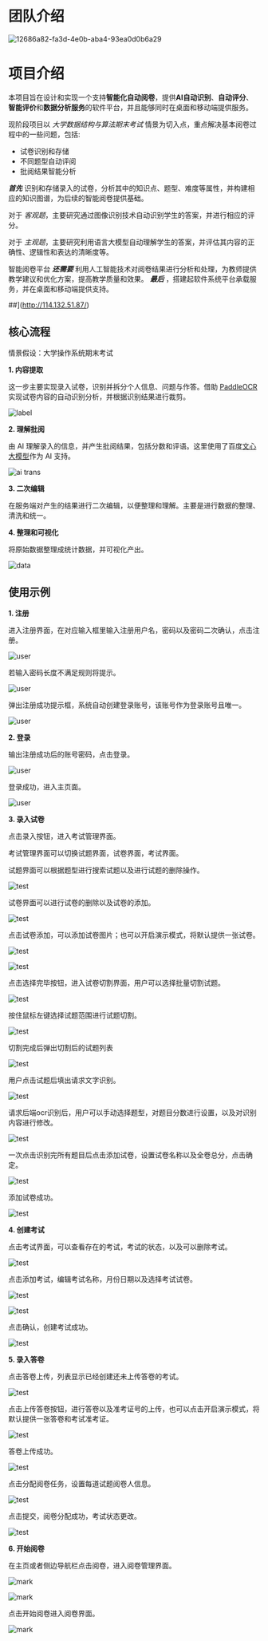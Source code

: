 # 

# 团队介绍

![12686a82-fa3d-4e0b-aba4-93ea0d0b6a29](file:///D:/me/Pictures/Typedown/12686a82-fa3d-4e0b-aba4-93ea0d0b6a29.png)

# 项目介绍

本项目旨在设计和实现一个支持**智能化自动阅卷**，提供**AI自动识别**、**自动评分**、**智能评价**和**数据分析服务**的软件平台，并且能够同时在桌面和移动端提供服务。

现阶段项目以 *大学数据结构与算法期末考试* 情景为切入点，重点解决基本阅卷过程中的一些问题，包括:

- 试卷识别和存储
- 不同题型自动评阅
- 批阅结果智能分析

***首先*** 识别和存储录入的试卷，分析其中的知识点、题型、难度等属性，并构建相应的知识图谱，为后续的智能阅卷提供基础。

对于 *客观题*，主要研究通过图像识别技术自动识别学生的答案，并进行相应的评分。

对于 *主观题*，主要研究利用语言大模型自动理解学生的答案，并评估其内容的正确性、逻辑性和表达的清晰度等。

智能阅卷平台 ***还需要*** 利用人工智能技术对阅卷结果进行分析和处理，为教师提供教学建议和优化方案，提高教学质量和效果。 ***最后*** ，搭建起软件系统平台承载服务，并在桌面和移动端提供支持。

##](http://114.132.51.87/)

## 核心流程

情景假设：大学操作系统期末考试

**1. 内容提取**

这一步主要实现录入试卷，识别并拆分个人信息、问题与作答。借助 [PaddleOCR](https://gitee.com/paddlepaddle/PaddleOCR/tree/release/2.6) 实现试卷内容的自动识别分析，并根据识别结果进行裁剪。

![label](./md/img/label.png)

**2. 理解批阅**

由 AI 理解录入的信息，并产生批阅结果，包括分数和评语。这里使用了百度[文心大模型](https://ernie-bot-agent.readthedocs.io/zh-cn/latest/)作为 AI 支持。

![ai trans](./md/img/ai.png)

**3. 二次编辑**

在服务端对产生的结果进行二次编辑，以便整理和理解。主要是进行数据的整理、清洗和统一。

**4. 整理和可视化**

将原始数据整理成统计数据，并可视化产出。

![data](./md/img/data.png)



## 使用示例

**1. 注册**

进入注册界面，在对应输入框里输入注册用户名，密码以及密码二次确认，点击注册。

![user](./md/img/resg.png)

若输入密码长度不满足规则将提示。

![user](./md/img/resf.png)

弹出注册成功提示框，系统自动创建登录账号，该账号作为登录账号且唯一。

![user](./md/img/resok.png)

**2. 登录**

输出注册成功后的账号密码，点击登录。

![user](./md/img/login.png)

登录成功，进入主页面。

![user](./md/img/sucessLog.png)

**3. 录入试卷**

点击录入按钮，进入考试管理界面。

考试管理界面可以切换试题界面，试卷界面，考试界面。

试题界面可以根据题型进行搜索试题以及进行试题的删除操作。

![test](./md/img/testManage.png)

试卷界面可以进行试卷的删除以及试卷的添加。

![test](./md/img/paper.png)

点击试卷添加，可以添加试卷图片；也可以开启演示模式，将默认提供一张试卷。

![test](./md/img/addpaper1.png)

![test](./md/img/addpaper2.png)

点击选择完毕按钮，进入试卷切割界面，用户可以选择批量切割试题。

![test](./md/img/paperkill1.png)

按住鼠标左键选择试题范围进行试题切割。

![test](./md/img/paperkill2.png)

切割完成后弹出切割后的试题列表

![test](./md/img/paperkills.png)

用户点击试题后填出请求文字识别。

![test](./md/img/quesadd1.png)

请求后端ocr识别后，用户可以手动选择题型，对题目分数进行设置，以及对识别内容进行修改。

![test](./md/img/quesadd2.png)

一次点击识别完所有题目后点击添加试卷，设置试卷名称以及全卷总分，点击确定。

![test](./md/img/addexam.png)

添加试卷成功。

![test](./md/img/addexams.png)

**4. 创建考试**

点击考试界面，可以查看存在的考试，考试的状态，以及可以删除考试。

![test](./md/img/index3.png)

点击添加考试，编辑考试名称，月份日期以及选择考试试卷。

![test](./md/img/addtest.png)

![test](./md/img/choicepaper.png)

点击确认，创建考试成功。

![test](./md/img/sucadt.png)

**5. 录入答卷**

点击答卷上传，列表显示已经创建还未上传答卷的考试。

![test](./md/img/qnsindex.png)

点击上传答卷按钮，进行答卷以及准考证号的上传，也可以点击开启演示模式，将默认提供一张答卷和考试准考证。

![test](./md/img/answerid1.png)

答卷上传成功。

![test](./md/img/sucanswerupload.png)

点击分配阅卷任务，设置每道试题阅卷人信息。

![test](./md/img/fenpei.png)

点击提交，阅卷分配成功，考试状态更改。

![test](./md/img/fenpei2.png)

**6. 开始阅卷**

在主页或者侧边导航栏点击阅卷，进入阅卷管理界面。

![mark](./md/img/main2.png)

![mark](./md/img/mark1.png)

点击开始阅卷进入阅卷界面。

![mark](./md/img/mark2.png)
